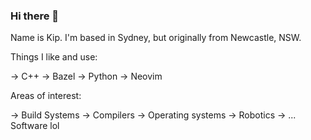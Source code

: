 ### Hi there 👋

Name is Kip. I'm based in Sydney, but originally from Newcastle, NSW.

Things I like and use:

-> C++
-> Bazel
-> Python
-> Neovim

Areas of interest:

-> Build Systems
-> Compilers
-> Operating systems
-> Robotics
-> ... Software lol
